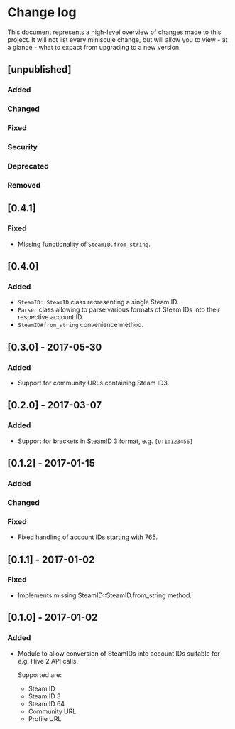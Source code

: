 # Change log

This document represents a high-level overview of changes made to this project.
It will not list every miniscule change, but will allow you to view - at a
glance - what to expact from upgrading to a new version.

## [unpublished]

### Added

### Changed

### Fixed

### Security

### Deprecated

### Removed


## [0.4.1]

### Fixed

- Missing functionality of `SteamID.from_string`.


## [0.4.0]

### Added

- `SteamID::SteamID` class representing a single Steam ID.
- `Parser` class allowing to parse various formats of Steam IDs into their
  respective account ID.
- `SteamID#from_string` convenience method.


## [0.3.0] - 2017-05-30

### Added

- Support for community URLs containing Steam ID3.


## [0.2.0] - 2017-03-07

### Added

- Support for brackets in SteamID 3 format, e.g. `[U:1:123456]`


## [0.1.2] - 2017-01-15

### Added

### Changed

### Fixed

- Fixed handling of account IDs starting with 765.


## [0.1.1] - 2017-01-02

### Fixed

- Implements missing SteamID::SteamID.from_string method.


## [0.1.0] - 2017-01-02

### Added

- Module to allow conversion of SteamIDs into account IDs suitable for e.g.
  Hive 2 API calls.

  Supported are:
  - Steam ID
  - Steam ID 3
  - Steam ID 64
  - Community URL
  - Profile URL
